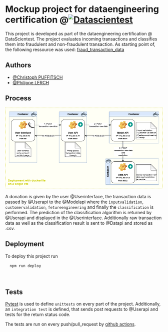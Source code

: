 
# Mockup project for dataengineering certification @[![Datascientest](https://datascientest.com/de/wp-content/uploads/sites/8/2022/03/logo-2021-1.png)](https://github.com/DataScientest)


This project is developed as part of the dataengineering certification @ DataScientest. 
The project evaluates incoming transactions and classifies them into fraudulent and non-fraudulent transaction.
As starting point of, the following ressource was used: [fraud_transaction_data](https://assets-datascientest.s3-eu-west-1.amazonaws.com/de/total/fraud.csv)



## Authors

- [@Christoph PUFFITSCH](https://github.com/cuchri)
- [@Philippe LERCH](https://github.com/philippelerch68)


## Process

![Processflow](https://raw.githubusercontent.com/cuchri/ds_project_fraud/ea8a80fac0751a10c188b33816bf0fc455750460/docs/source/processflow.png)

A donation is given by the user @Userinterface, the transaction data is passed by @Userapi to the @Modelapi where the `inputvalidation`, `customervalidation`, `fetureengineering` and finally the `classification` is performed. 
The prediction of the classification algorithm is returned by @Userapi and displayed in the @Userinterface.
Additionally raw transaction data as well as the classification result is sent to @Datapi and stored as .csv. 


## Deployment

To deploy this project run

```bash
  npm run deploy

  
```


## Tests

[Pytest](https://docs.pytest.org/) is used to define `unittests` on every part of the project. 
Additionally, an `integration test` is defined, that sends post requests to @Userapi and tests for the return status code.

The tests are run on every push/pull_request by [github actions](https://github.com/cuchri/ds_project_fraud/actions).
